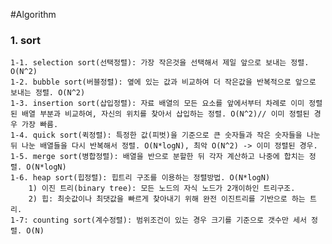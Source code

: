 #Algorithm


### 1. sort

    1-1. selection sort(선택정렬): 가장 작은것을 선택해서 제일 앞으로 보내는 정렬. O(N^2)
    1-2. bubble sort(버블정렬): 옆에 있는 값과 비교하여 더 작은값을 반복적으로 앞으로 보내는 정렬. O(N^2)
    1-3. insertion sort(삽입정렬): 자료 배열의 모든 요소를 앞에서부터 차례로 이미 정렬된 배열 부분과 비교하여, 자신의 위치를 찾아서 삽입하는 정렬. O(N^2)// 이미 정렬된 경우 가장 빠름.
    1-4. quick sort(퀵정렬): 특정한 값(피벗)을 기준으로 큰 숫자들과 작은 숫자들을 나눈 뒤 나눈 배열들을 다시 반복해서 정렬. O(N*logN), 최악 O(N^2) -> 이미 정렬된 경우.
    1-5. merge sort(병합정렬): 배열을 반으로 분할한 뒤 각자 계산하고 나중에 합치는 정렬. O(N*logN)
    1-6. heap sort(힙정렬): 힙트리 구조를 이용하는 정렬방법. O(N*logN)
        1) 이진 트리(binary tree): 모든 노드의 자식 노드가 2개이하인 트리구조.
        2) 힙: 최솟값이나 최댓값을 빠르게 찾아내기 위해 완전 이진트리를 기반으로 하는 트리.
    1-7: counting sort(계수정렬): 범위조건이 있는 경우 크기를 기준으로 갯수만 세서 정렬. O(N)